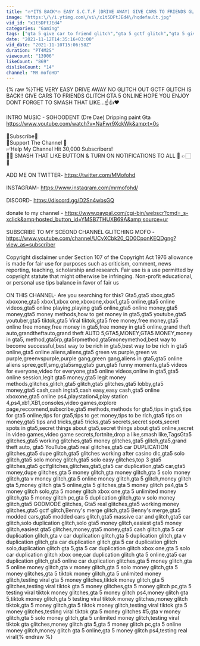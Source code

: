 ```yaml
---
title: "🔥*ITS BACK*🔥 EASY G.C.T.F (DRIVE AWAY) GIVE CARS TO FRIENDS GLITCH GTA 5 ONLINE NO GLITCH OUT"
image: "https:\/\/i.ytimg.com\/vi\/x1t5DFtJEd4\/hqdefault.jpg"
vid_id: "x1t5DFtJEd4"
categories: "Gaming"
tags: ["gta 5 give car to friend glitch","gta 5 gctf glitch","gta 5 give cars to friends glitch"]
date: "2021-11-12T14:35:16+03:00"
vid_date: "2021-11-10T15:06:58Z"
duration: "PT4M2S"
viewcount: "13906"
likeCount: "869"
dislikeCount: "14"
channel: "MR mofoHD"
---
```

{% raw %}THE VERY EASY DRIVE AWAY NO GLITCH OUT GCTF GLITCH IS BACK!! GIVE CARS TO FRIENDS GLITCH GTA 5 ONLINE HOPE YOU ENJOY DONT FORGET TO SMASH THAT LIKE...☝👍❤️️<br /><br />INTRO MUSIC - SOHOODENT (Dre Dae) Dripping paint Gta<br /><a rel="nofollow" target="blank" href="https://www.youtube.com/watch?v=NaFwr9XckWk&amp;t=0s">https://www.youtube.com/watch?v=NaFwr9XckWk&amp;t=0s</a><br /><br />🔺Subscribe🔺<br />📣Support The Channel 📣<br />✅Help My Channel Hit 30,000 Subscribers!<br />👊🏼 SMASH THAT LIKE BUTTON &amp; TURN ON NOTIFICATIONS TO ALL 🔕 👉🏻 🔔<br /><br />ADD ME ON TWITTER- <a rel="nofollow" target="blank" href="https://twitter.com/MMofohd">https://twitter.com/MMofohd</a><br /><br />INSTAGRAM- <a rel="nofollow" target="blank" href="https://www.instagram.com/mrmofohd/">https://www.instagram.com/mrmofohd/</a><br /><br />DISCORD- <a rel="nofollow" target="blank" href="https://discord.gg/D2Sn4wbsGQ">https://discord.gg/D2Sn4wbsGQ</a><br /><br />donate to my channel  -   <a rel="nofollow" target="blank" href="https://www.paypal.com/cgi-bin/webscr?cmd=_s-xclick&amp;hosted_button_id=YMSB7THUXB69A&amp;source=ur">https://www.paypal.com/cgi-bin/webscr?cmd=_s-xclick&amp;hosted_button_id=YMSB7THUXB69A&amp;source=ur</a><br /><br />SUBSCRIBE TO MY SCEOND CHANNEL  GLITCHING MOFO - <a rel="nofollow" target="blank" href="https://www.youtube.com/channel/UCvXCbk20_QD0CponKEQDgng?view_as=subscriber">https://www.youtube.com/channel/UCvXCbk20_QD0CponKEQDgng?view_as=subscriber</a>  <br /><br />Copyright disclaimer under Section 107 of the Copyright Act 1976 allowance is made for fair use for purposes such as criticism, comment, news reporting, teaching, scholarship and research. Fair use is a use permitted by copyright statute that might otherwise be infringing. Non-profit educational, or personal use tips balance in favor of fair us <br /><br />ON THIS CHANNEL- Are you searching for this? Gta5,gta5 xbox,gta5 xboxone,gta5 xbox1,xbox one,xboxone,xbox1,gta5 online,gta5 online videos,gta5 online playing,playing gta5 online,gta5 online money,gta5 money,gta5 money methods,how to get money in gta5,gta5 youtube,gta5 youtuber,gta5 tiktok,gta5 Viral tiktok,gta5 free money,free money,gta5 online free money,free money in gta5,free money in gta5 online,grand theft auto,grandtheftauto,grand theft AUTO 5,GTA5,MONEY,GTA5 MONEY,money in gta5, method,gta5rp,gta5rpmethod,gta5moneymethod,best way to become successful,best way to be rich in gta5,best way to be rich in gta5 online,gta5 online aliens,aliens,gta5 green vs purple,green vs purple,greenvspurple,purple gang,green gang,aliens in gta5,gta5 online aliens spree,gctf,smg,gta5smg,gta5 gun,gta5 funny moments,gta5 videos for everyone,video for everyone,gta5 online videos,online in gta5,gta5 online session,legit gta5 money,gta5 legit money methods,glitches,glitch,gta5 glitch,gta5 glitches,gta5 lobby,gta5 money,gta5 cash,cash ingta5,cash easy,easy cash,gta5 online xboxone,gta5 online ps4,playstation4,play station 4,ps4,xb1,XB1,consoles,video games,explore page,reccomend,subscribe,gta5 methods,methods for gta5,tips in gta5,tips for gta5 online,tips for gta5,tips to get money,tips to be rich,gta5 tips on money,gta5 tips and tricks,gta5 tricks,gta5 secrets,secret spots,secret spots in gta5,secret things about gta5,secret things about gta5 online,secret in video games,video game secrets,fortnite,drop a like,smash like,TagsGta5 glitches,gta5 working glitches,gta5 money glitches,gta5 glitch,gta5,grand theft auto, gta5 YouTube,gta5 real glitches,gta5 car DUPLICATION glitches,gta5 dupe glitch,gta5 glitches working after casino dlc,gta5 solo glitch,gta5 solo money glitch,gta5 solo easy glitches,top 3 gta5 glitches,gta5 gctfglitches,glitches,gta5,gta5 car duplication,gta5 car,gta5 money,dupe glitches,gta 5 money glitch,gta money glitch,gta 5 solo money glitch,gta v money glitch,gta 5 online money glitch,gta 5 glitch,money glitch gta 5,money glitch gta 5 online,gta 5 glitches,gta 5 money glitch ps4,gta 5 money glitch solo,gta 5 money glitch xbox one,gta 5 unlimited money glitch,gta 5 money glitch pc,gta 5 duplication glitch,gta v solo money glitch,gta5 GODMODE glitches, Gta5 real glitches,gta5 working money glitches,gta5 gctf glitch,Benny's merge glitch,gta5 Benny's merge,gta5 modded cars,gta5 modded cars glitch,gta5 massive car and glitch,gta5 car glitch,solo duplication glitch,solo gta5 money glitch,easiest gta5 money glitch,easiest gta5 glitches,money,gta5 money,gta5 cash glitch,gta 5 car duplication glitch,gta v car duplication glitch,gta 5 duplication glitch,gta v duplication glitch,gta car duplication glitch,gta 5 car duplication glitch solo,duplication glitch gta 5,gta 5 car duplication glitch xbox one,gta 5 solo car duplication glitch xbox one,car duplication glitch gta 5 online,gta5 car duplication glitch,gta5 online car duplication glitches,gta 5 money glitch,gta 5 online money glitch,gta v money glitch,gta 5 solo money glitch,gta 5 money glitches,gta 5 tiktok money glitch,gta 5 unlimited money glitch,testing viral gta 5 money glitches,tiktok money glitch,gta 5 glitches,testing viral tiktok gta 5 money glitches,gta 5 money glitch pc,gta 5 testing viral tiktok money glitches,gta 5 money glitch ps4,money glitch gta 5,tiktok money glitch,gta 5 testing viral tiktok money glitches,money glitch tiktok,gta 5 money glitch,gta 5 tiktok money glitch,testing viral tiktok gta 5 money glitches,testing viral tiktok gta 5 money glitches #5,gta v money glitch,gta 5 solo money glitch,gta 5 unlimited money glitch,testing viral tiktok gta glitches,money glitch gta 5,gta 5 money glitch pc,gta 5 online money glitch,money glitch gta 5 online,gta 5 money glitch ps4,testing real viral{% endraw %}
